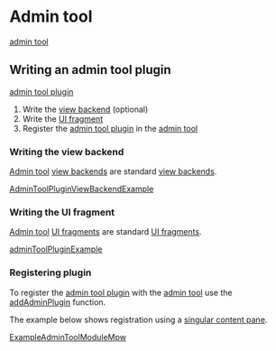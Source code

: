 # Admin tool

[admin tool](def://?inline)

## Writing an admin tool plugin

[admin tool plugin](def://?inline)

1. Write the [view backend](def://) (optional)
2. Write the [UI fragment](def://)
3. Register the [admin tool plugin](def://) in the [admin tool](def://)

### Writing the view backend

[Admin tool](def://) [view backends](def://) are standard [view backends](def://).

[AdminToolPluginViewBackendExample](example://)

### Writing the UI fragment

[Admin tool](def://) [UI fragments](def://) are standard [UI fragments](def://).

[adminToolPluginExample](function://)


### Registering plugin

To register the [admin tool plugin](def://) with the [admin tool](def://) use
the [addAdminPlugin](function://fun.adaptive.app.ui.mpw.util) function.

The example below shows registration using a [singular content pane](def://).

[ExampleAdminToolModuleMpw](class://)